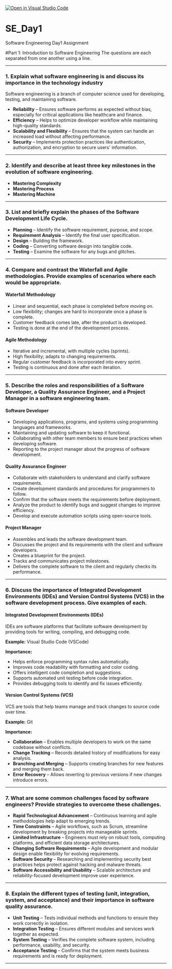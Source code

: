 [![Open in Visual Studio Code](https://classroom.github.com/assets/open-in-vscode-2e0aaae1b6195c2367325f4f02e2d04e9abb55f0b24a779b69b11b9e10269abc.svg)](https://classroom.github.com/online_ide?assignment_repo_id=18377212&assignment_repo_type=AssignmentRepo)
# SE_Day1
Software Engineering Day1 Assignment

#Part 1: Introduction to Software Engineering
The questions are each separated from one another using a line.  

---

### **1. Explain what software engineering is and discuss its importance in the technology industry**  
Software engineering is a branch of computer science used for developing, testing, and maintaining software.  

- **Reliability** – Ensures software performs as expected without bias, especially for critical applications like healthcare and finance.  
- **Efficiency** – Helps to optimize developer workflow while maintaining high-quality standards.  
- **Scalability and Flexibility** – Ensures that the system can handle an increased load without affecting performance.  
- **Security** – Implements protection practices like authentication, authorization, and encryption to secure users' information.  

---

### **2. Identify and describe at least three key milestones in the evolution of software engineering.**  
- **Mastering Complexity**  
- **Mastering Process**  
- **Mastering Machine**  

---

### **3. List and briefly explain the phases of the Software Development Life Cycle.**  
- **Planning** – Identify the software requirement, purpose, and scope.  
- **Requirement Analysis** – Identify the final user specification.  
- **Design** – Building the framework.  
- **Coding** – Converting software design into tangible code.  
- **Testing** – Examine the software for any bugs and glitches.  

---

### **4. Compare and contrast the Waterfall and Agile methodologies. Provide examples of scenarios where each would be appropriate.**  

#### **Waterfall Methodology**  
- Linear and sequential, each phase is completed before moving on.  
- Low flexibility; changes are hard to incorporate once a phase is complete.  
- Customer feedback comes late, after the product is developed.  
- Testing is done at the end of the development process.  

#### **Agile Methodology**  
- Iterative and incremental, with multiple cycles (sprints).  
- High flexibility; adapts to changing requirements.  
- Regular customer feedback is incorporated into every sprint.  
- Testing is continuous and done after each iteration.  

---

### **5. Describe the roles and responsibilities of a Software Developer, a Quality Assurance Engineer, and a Project Manager in a software engineering team.**  

#### **Software Developer**  
- Developing applications, programs, and systems using programming languages and frameworks.  
- Maintaining and updating software to keep it functional.  
- Collaborating with other team members to ensure best practices when developing software.  
- Reporting to the project manager about the progress of software development.  

#### **Quality Assurance Engineer**  
- Collaborate with stakeholders to understand and clarify software requirements.  
- Create development standards and procedures for programmers to follow.  
- Confirm that the software meets the requirements before deployment.  
- Analyze the product to identify bugs and suggest changes to improve efficiency.  
- Develop and execute automation scripts using open-source tools.  

#### **Project Manager**  
- Assembles and leads the software development team.  
- Discusses the project and its requirements with the client and software developers.  
- Creates a blueprint for the project.  
- Tracks and communicates project milestones.  
- Delivers the complete software to the client and regularly checks its performance.  

---

### **6. Discuss the importance of Integrated Development Environments (IDEs) and Version Control Systems (VCS) in the software development process. Give examples of each.**  

#### **Integrated Development Environments (IDEs)**  
IDEs are software platforms that facilitate software development by providing tools for writing, compiling, and debugging code.  

**Example:** Visual Studio Code (VSCode)  

**Importance:**  
- Helps enforce programming syntax rules automatically.  
- Improves code readability with formatting and color coding.  
- Offers intelligent code completion and suggestions.  
- Supports automated unit testing before code integration.  
- Provides debugging tools to identify and fix issues efficiently.  

#### **Version Control Systems (VCS)**  
VCS are tools that help teams manage and track changes to source code over time.  

**Example:** Git  

**Importance:**  
- **Collaboration** – Enables multiple developers to work on the same codebase without conflicts.  
- **Change Tracking** – Records detailed history of modifications for easy analysis.  
- **Branching and Merging** – Supports creating branches for new features and merging them back.  
- **Error Recovery** – Allows reverting to previous versions if new changes introduce errors.  

---

### **7. What are some common challenges faced by software engineers? Provide strategies to overcome these challenges.**  

- **Rapid Technological Advancement** – Continuous learning and agile methodologies help adapt to emerging trends.  
- **Time Constraints** – Agile workflows, such as Scrum, streamline development by breaking projects into manageable sprints.  
- **Limited Infrastructure** – Engineers must rely on robust tools, computing platforms, and efficient data storage architectures.  
- **Changing Software Requirements** – Agile development and modular design enable flexibility for evolving requirements.  
- **Software Security** – Researching and implementing security best practices helps protect against hacking and malware threats.  
- **Software Accessibility and Usability** – Scalable architecture and reliability-focused development improve user experience.  

---

### **8. Explain the different types of testing (unit, integration, system, and acceptance) and their importance in software quality assurance.**  

- **Unit Testing** – Tests individual methods and functions to ensure they work correctly in isolation.  
- **Integration Testing** – Ensures different modules and services work together as expected.  
- **System Testing** – Verifies the complete software system, including performance, usability, and security.  
- **Acceptance Testing** – Confirms that the system meets business requirements and is ready for deployment.  

---
